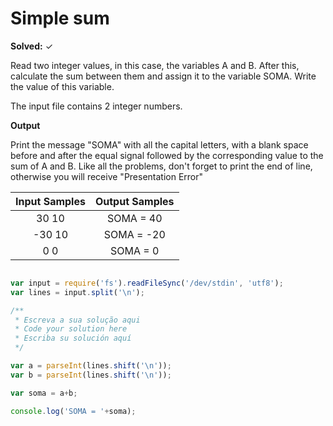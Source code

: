 # Simple sum

**Solved:** ✓

<p> Read two integer values, in this case, the variables A and B. After this, calculate the sum between them and assign it to the variable SOMA. Write the value of this variable.</p>

<!-- Leia dois valores dos números , neste caso , a variável A e B . depois disto , calcule a soma entre them e assign it para a variável soma .
escreva o valor desta variavél .


<strong> Input </strong>

<!-- Entrada -->

<p> The input file contains 2 integer numbers.</p>

<!-- A entrada do arquivo contém 2 números inteiros -->

<strong> Output </strong>

<!-- Saida -->

<p> Print the message "SOMA" with all the capital letters, with a blank space before and after the equal signal followed by the corresponding value to the sum of A and B. Like all the problems, don't forget to print the end of line, otherwise you will receive "Presentation Error" </p>

<!-- Imprima a mensagem "SOMA" com toda o capital das letras com um espaço em branco antes e depois o sinal de igual seguindo o correspondende para o valor a soma de A e B . Like todo o problema, não esqueça para imprimir a fim da linha , otherwise voce vai receber "Apresentação de erro" -->


| Input Samples |  Output Samples |
|:--:|:--:|
|30 10 | SOMA = 40 |
|-30 10 | SOMA = -20 |
|0 0 | SOMA = 0 |

```javascript 

var input = require('fs').readFileSync('/dev/stdin', 'utf8');
var lines = input.split('\n');

/**
 * Escreva a sua solução aqui
 * Code your solution here
 * Escriba su solución aquí
 */

var a = parseInt(lines.shift('\n'));
var b = parseInt(lines.shift('\n'));

var soma = a+b;

console.log('SOMA = '+soma);


```
